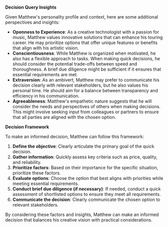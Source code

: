 **Decision Query Insights**

Given Matthew's personality profile and context, here are some additional perspectives and insights:

* **Openness to Experience**: As a creative technologist with a passion for music, Matthew values innovative solutions that can enhance his touring career. He may prioritize options that offer unique features or benefits that align with his artistic vision.
* **Conscientiousness**: While Matthew is organized when motivated, he also has a flexible approach to tasks. When making quick decisions, he should consider the potential trade-offs between speed and thoroughness. A brief due diligence might be sufficient if it ensures that essential requirements are met.
* **Extraversion**: As an ambivert, Matthew may prefer to communicate his decision clearly with relevant stakeholders, but he also values his personal time. He should aim for a balance between transparency and efficiency in his communication.
* **Agreeableness**: Matthew's empathetic nature suggests that he will consider the needs and perspectives of others when making decisions. This might involve seeking input from colleagues or partners to ensure that all parties are aligned with the chosen option.

**Decision Framework**

To make an informed decision, Matthew can follow this framework:

1. **Define the objective**: Clearly articulate the primary goal of the quick decision.
2. **Gather information**: Quickly assess key criteria such as price, quality, and reliability.
3. **Prioritize factors**: Based on their importance for the specific situation, prioritize these factors.
4. **Evaluate options**: Choose the option that best aligns with priorities while meeting essential requirements.
5. **Conduct brief due diligence (if necessary)**: If needed, conduct a quick assessment of shortlisted options to ensure they meet all requirements.
6. **Communicate the decision**: Clearly communicate the chosen option to relevant stakeholders.

By considering these factors and insights, Matthew can make an informed decision that balances his creative vision with practical considerations.
